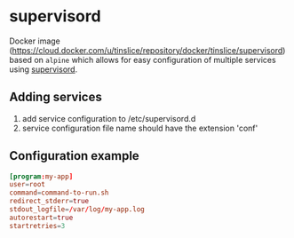 # supervisord

Docker image (<https://cloud.docker.com/u/tinslice/repository/docker/tinslice/supervisord>) based on `alpine` which allows for easy configuration of multiple services using [supervisord](http://supervisord.org/configuration.html).

## Adding services

1. add service configuration to /etc/supervisord.d
2. service configuration file name should have the extension 'conf'

## Configuration example

```conf
[program:my-app]
user=root
command=command-to-run.sh
redirect_stderr=true
stdout_logfile=/var/log/my-app.log
autorestart=true
startretries=3
```
